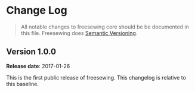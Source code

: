 # Change Log

> All notable changes to freesewing core should be be documented in this file.
> Freesewing does [Semantic Versioning](http://semver.org/).

## Version 1.0.0

**Release date**: 2017-01-26

This is the first public release of freesewing.
This changelog is relative to this baseline.
